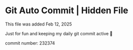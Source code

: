 # Git Auto Commit | Hidden File

This file was added Feb 12, 2025

Just for fun and keeping my daily git commit active 🤪

commit number: 232374
